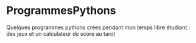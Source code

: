 # ProgrammesPythons
Quelques programmes pythons crées pendant mon temps libre étudiant : des jeux et un calculateur de score au tarot
